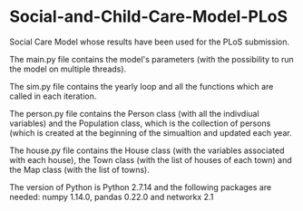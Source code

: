 # Social-and-Child-Care-Model-PLoS
Social Care Model whose results have been used for the PLoS submission.

The main.py file contains the model's parameters (with the possibility to run the model on multiple threads).

The sim.py file contains the yearly loop and all the functions which are called in each iteration.

The person.py file contains the Person class (with all the indivdiual variables) and the Population class, which is the collection of persons
(which is created at the beginning of the simualtion and updated each year.

The house.py file contains the House class (with the variables associated with each house), the Town class (with the list of houses of each town)
and the Map class (with the list of towns).

The version of Python is Python 2.7.14 and the following packages are needed: numpy 1.14.0, pandas 0.22.0 and networkx 2.1

